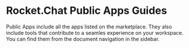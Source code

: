 # Rocket.Chat Public Apps Guides

Public Apps include all the apps listed on the marketplace. They also include tools that contribute to a seamles experience on your workspace. You can find them from the document navigation in the sidebar.
